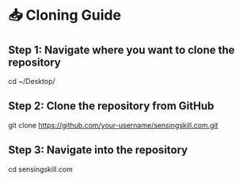 # 📥 Cloning Guide

## Step 1: Navigate where you want to clone the repository
cd ~/Desktop/

## Step 2: Clone the repository from GitHub
git clone https://github.com/your-username/sensingskill.com.git

## Step 3: Navigate into the repository
cd sensingskill.com
